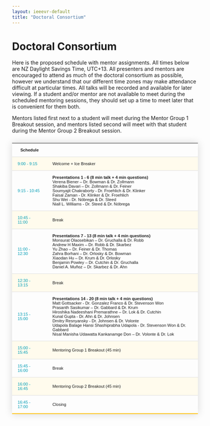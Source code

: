 ```yaml
---
layout: ieeevr-default
title: "Doctoral Consortium"
---
```


<style>
    .styled-table {
        border-collapse: collapse;
        margin: 25px 0;
        font-size: 0.9em;
        font-family: sans-serif;
        /*min-width: 400px;*/
        box-shadow: 0 0 20px rgba(0, 0, 0, 0.15);
        display: table;
    }

    .styled-table thead tr {
        background-color: #fec10d;
        color: #ffffff;
        text-align: left;
    }

    .styled-table th,
    .styled-table td {
        padding: 12px 15px;
    }

    .styled-table tbody tr {
        border-bottom: 1px solid #dddddd;
    }

    .styled-table tbody tr:nth-of-type(even) {
        background-color: #fffbed;
    }

    .styled-table tbody tr:last-of-type {
        border-bottom: 2px solid #fec10d;
    }

    .styled-table tbody tr.active-row {
        font-weight: bold;
        color: #fec10d;
    }
</style>

<h1>Doctoral Consortium</h1>
<div>
    <p>
        Here is the proposed schedule with mentor assignments. All times below are NZ Daylight Savings Time, UTC+13. All presenters and mentors are encouraged to attend as much of the doctoral consortium as possible, however we understand that our different time zones may make attendance difficult at particular times. All talks will be recorded and available for later viewing. If a student and/or mentor are not available to meet during the scheduled mentoring sessions, they should set up a time to meet later that is convenient for them both. 
    </p>
    <p>
        Mentors listed first next to a student will meet during the Mentor Group 1 Breakout session, and mentors listed second will meet with that student during the Mentor Group 2 Breakout session.
    </p>
</div>

<div>

<div>
    <table class="styled-table" style="font-size: 0.8em; ">
        <tr>
            <th>Schedule</th>
            <th></th>
        </tr>
        <tr>
            <td><span style="color: #009cb4;">9:00 - 9:15 </span></td>
            <td>
                Welcome + Ice Breaker
            </td>
        </tr>
        <tr>
            <td><span style="color: #009cb4;">9:15 - 10:45 </span></td>
            <td>
                <strong>Presentations 1 - 6 (8 min talk + 4 min questions)</strong><br/>
                Verena Biener – Dr. Bowman & Dr. Zollmann<br/>
                Shakiba Davari – Dr. Zollmann & Dr. Feiner<br/>
                Soumyajit Chakraborty - Dr. Froehlich & Dr. Klinker<br/>
                Faisal Zaman - Dr. Klinker & Dr. Froehlich<br/>
                Shu Wei - Dr. Nóbrega & Dr. Steed<br/>
                Niall L. Williams - Dr. Steed & Dr. Nóbrega<br/>
            </td>
        </tr>
        <tr>
            <td ><span style="color: #009cb4;">10:45 - 11:00 </span></td>
            <td>
                Break
            </td>
        </tr>
        <tr>
            <td ><span style="color: #009cb4;">11:00 - 12:30 </span></td>
            <td>
                <strong>Presentations 7 - 13 (8 min talk + 4 min questions)</strong><br/>
                Monsurat Olaosebikan – Dr. Gruchalla & Dr. Robb<br/>
                Andrew H Maxim – Dr. Robb & Dr. Skarbez<br/>
                Yu Zhao – Dr. Feiner & Dr. Thomas<br/>
                Zahra Borhani – Dr. Orlosky & Dr. Bowman<br/>
                Xiaodan Hu – Dr. Krum & Dr. Orlosky<br/>
                Benjamin Powley – Dr. Cutchin & Dr. Gruchalla<br/>
                Daniel A. Muñoz – Dr. Skarbez & Dr. Ahn<br/>
            </td>
        </tr>
        <tr>
            <td><span style="color: #009cb4;">12:30 - 13:15 </span></td>
            <td>
                Break
            </td>
        </tr>
        <tr>
            <td><span style="color: #009cb4;">13:15 - 15:00 </span></td>
            <td>
                <strong>Presentations 14 - 20 (8 min talk + 4 min questions)</strong><br/>
                Matt Gottsacker - Dr. Gonzalez Franco & Dr. Stevenson Won<br/>
                Prasanth Sasikumar – Dr. Gabbard & Dr. Krum<br/>
                Hiroshika Nadeeshani Premarathne – Dr. Lok & Dr. Cutchin<br/>
                Kunal Gupta - Dr. Ahn & Dr. Johnsen<br/>
                Dmitry Resnyansky - Dr. Johnsen & Dr. Volonte<br/>
                Udapola Balage Hansi Shashiprabha Udapola - Dr. Stevenson Won & Dr. Gabbard<br/>
                Nisal Manisha Udawatta Kankanamge Don – Dr. Volonte & Dr. Lok<br/>
            </td>
        </tr>
        <tr>
            <td ><span style="color: #009cb4;">15:00 - 15:45 </span></td>
            <td>
                Mentoring Group 1 Breakout (45 min)
            </td>
        </tr>
        <tr>
            <td><span style="color: #009cb4;">15:45 - 16:00 </span></td>
            <td>
                Break
            </td>
        </tr>
        <tr>
            <td ><span style="color: #009cb4;">16:00 - 16:45 </span></td>
            <td>
                Mentoring Group 2 Breakout (45 min)
            </td>
        </tr>
        <tr>
            <td ><span style="color: #009cb4;">16:45 - 17:00 </span></td>
            <td>
                Closing
            </td>
        </tr>
    </table>
</div>
    
    
</div>


<!--<h2>Accepted Students</h2>

<div>
    <table class="styled-table" style="font-size: 0.8em; ">
        <tr>
            <th>Student</th>
            <th>Title</th>
            <th>Affiliation</th>
        </tr>
        {% for student in site.data.dc %}
        <tr>
            <td style="font-size: 0.8em;"><span style="color: #009cb4;">{{ student.author }}</span></td>
            <td>{{ student.title }}</td>
            <td>{{ student.affiliation }}</td>
        </tr>
        {% endfor %}
    </table>
</div>-->
